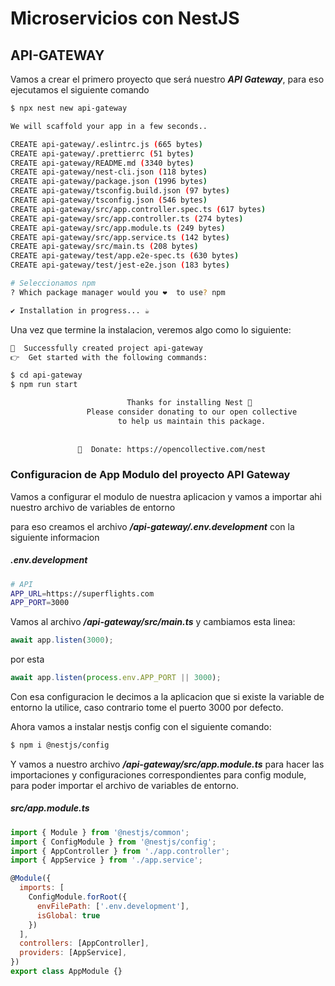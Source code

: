 # Microservicios con NestJS

## API-GATEWAY
Vamos a crear el primero proyecto que será nuestro ***API Gateway***, para eso ejecutamos el siguiente comando

```bash
$ npx nest new api-gateway

We will scaffold your app in a few seconds..

CREATE api-gateway/.eslintrc.js (665 bytes)
CREATE api-gateway/.prettierrc (51 bytes)
CREATE api-gateway/README.md (3340 bytes)
CREATE api-gateway/nest-cli.json (118 bytes)
CREATE api-gateway/package.json (1996 bytes)
CREATE api-gateway/tsconfig.build.json (97 bytes)
CREATE api-gateway/tsconfig.json (546 bytes)
CREATE api-gateway/src/app.controller.spec.ts (617 bytes)
CREATE api-gateway/src/app.controller.ts (274 bytes)
CREATE api-gateway/src/app.module.ts (249 bytes)
CREATE api-gateway/src/app.service.ts (142 bytes)
CREATE api-gateway/src/main.ts (208 bytes)
CREATE api-gateway/test/app.e2e-spec.ts (630 bytes)
CREATE api-gateway/test/jest-e2e.json (183 bytes)

# Seleccionamos npm
? Which package manager would you ❤️  to use? npm

✔ Installation in progress... ☕
```

Una vez que termine la instalacion, veremos algo como lo siguiente:

```bash
🚀  Successfully created project api-gateway
👉  Get started with the following commands:

$ cd api-gateway
$ npm run start

                          Thanks for installing Nest 🙏
                 Please consider donating to our open collective
                        to help us maintain this package.
                                         
                                         
               🍷  Donate: https://opencollective.com/nest
```

### Configuracion de App Modulo del proyecto API Gateway

Vamos a configurar el modulo de nuestra aplicacion y vamos a importar ahi nuestro archivo de variables de entorno

para eso creamos el archivo ***/api-gateway/.env.development*** con la siguiente informacion

##### .env.development
```bash
# API
APP_URL=https://superflights.com
APP_PORT=3000
```

Vamos al archivo ***/api-gateway/src/main.ts*** y cambiamos esta linea:

```javascript
await app.listen(3000);
```

por esta

```javascript
await app.listen(process.env.APP_PORT || 3000);
```

Con esa configuracion le decimos a la aplicacion que si existe la variable de entorno la utilice, caso contrario tome el puerto 3000 por defecto.

Ahora vamos a instalar nestjs config con el siguiente comando:

```bash
$ npm i @nestjs/config
```

Y vamos a nuestro archivo ***/api-gateway/src/app.module.ts*** para hacer las importaciones y configuraciones correspondientes para config module, para poder importar el archivo de variables de entorno.

##### src/app.module.ts
```javascript
import { Module } from '@nestjs/common';
import { ConfigModule } from '@nestjs/config';
import { AppController } from './app.controller';
import { AppService } from './app.service';

@Module({
  imports: [
    ConfigModule.forRoot({
      envFilePath: ['.env.development'],
      isGlobal: true
    })
  ],
  controllers: [AppController],
  providers: [AppService],
})
export class AppModule {}
```